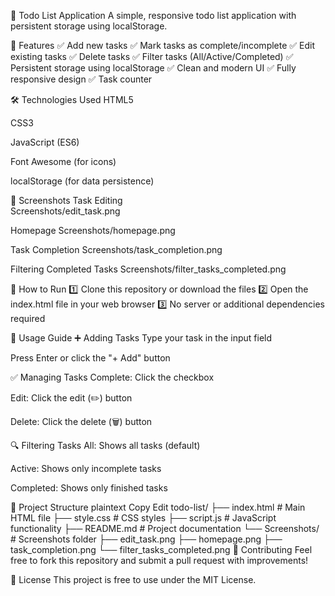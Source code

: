 📝 Todo List Application
A simple, responsive todo list application with persistent storage using localStorage.

🚀 Features
✅ Add new tasks
✅ Mark tasks as complete/incomplete
✅ Edit existing tasks
✅ Delete tasks
✅ Filter tasks (All/Active/Completed)
✅ Persistent storage using localStorage
✅ Clean and modern UI
✅ Fully responsive design
✅ Task counter

🛠️ Technologies Used
HTML5

CSS3

JavaScript (ES6)

Font Awesome (for icons)

localStorage (for data persistence)

📸 Screenshots
Task Editing  
Screenshots/edit_task.png


Homepage 
Screenshots/homepage.png


Task Completion 
Screenshots/task_completion.png


Filtering Completed Tasks 
Screenshots/filter_tasks_completed.png


📌 How to Run
1️⃣ Clone this repository or download the files
2️⃣ Open the index.html file in your web browser
3️⃣ No server or additional dependencies required

📖 Usage Guide
➕ Adding Tasks
Type your task in the input field

Press Enter or click the "+ Add" button

✅ Managing Tasks
Complete: Click the checkbox

Edit: Click the edit (✏️) button

Delete: Click the delete (🗑️) button

🔍 Filtering Tasks
All: Shows all tasks (default)

Active: Shows only incomplete tasks

Completed: Shows only finished tasks

📂 Project Structure
plaintext
Copy
Edit
todo-list/
├── index.html          # Main HTML file
├── style.css           # CSS styles
├── script.js           # JavaScript functionality
├── README.md           # Project documentation
└── Screenshots/        # Screenshots folder
    ├── edit_task.png
    ├── homepage.png
    ├── task_completion.png
    └── filter_tasks_completed.png
🌟 Contributing
Feel free to fork this repository and submit a pull request with improvements!

📜 License
This project is free to use under the MIT License.
